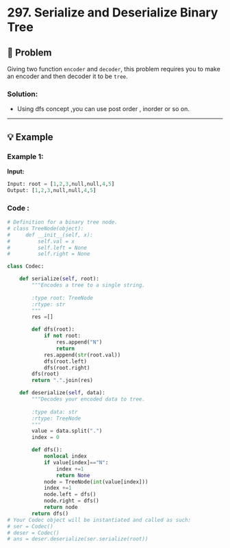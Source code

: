# 297. Serialize and Deserialize Binary Tree

## 📝 Problem
Giving two function `encoder` and `decoder`, this problem requires you to make an encoder and then decoder it to be `tree`.


### **Solution**:
- Using dfs concept ,you can use post order , inorder or so on.
---

## 💡 Example

### **Example 1**:

**Input:**
```python
Input: root = [1,2,3,null,null,4,5]
Output: [1,2,3,null,null,4,5]
```


### **Code** :
````python
# Definition for a binary tree node.
# class TreeNode(object):
#     def __init__(self, x):
#         self.val = x
#         self.left = None
#         self.right = None

class Codec:

    def serialize(self, root):
        """Encodes a tree to a single string.
        
        :type root: TreeNode
        :rtype: str
        """
        res =[]

        def dfs(root):
            if not root:
                res.append("N")
                return 
            res.append(str(root.val))
            dfs(root.left)
            dfs(root.right)
        dfs(root)
        return ".".join(res)

    def deserialize(self, data):
        """Decodes your encoded data to tree.
        
        :type data: str
        :rtype: TreeNode
        """
        value = data.split(".")
        index = 0

        def dfs():
            nonlocal index
            if value[index]=="N":
                index +=1
                return None
            node = TreeNode(int(value[index]))
            index +=1
            node.left = dfs()
            node.right = dfs()
            return node
        return dfs()
# Your Codec object will be instantiated and called as such:
# ser = Codec()
# deser = Codec()
# ans = deser.deserialize(ser.serialize(root))
`````